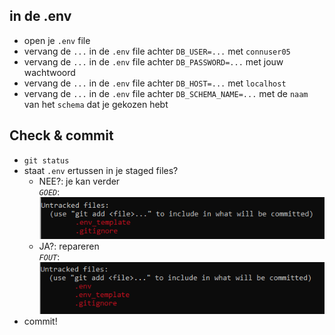 ## in de .env

- open je `.env` file
- vervang de `...` in de `.env` file achter `DB_USER=...` met `connuser05`
- vervang de `...` in de `.env` file achter `DB_PASSWORD=...` met jouw wachtwoord
- vervang de `...` in de `.env` file achter `DB_HOST=...` met `localhost`
- vervang de `...` in de `.env` file achter `DB_SCHEMA_NAME=...` met de `naam` van het `schema` dat je gekozen hebt


## Check & commit

- `git status`
- staat `.env` ertussen in je staged files?
    * NEE?: je kan verder
    <br>*`GOED`*: ![](img/goed.PNG)
    * JA?: repareren
    <br>*`FOUT`*: ![](img/fout.PNG)
- commit!